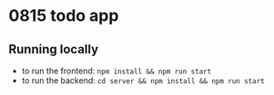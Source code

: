 # 0815 todo app

## Running locally

- to run the frontend: `npm install && npm run start`
- to run the backend: `cd server && npm install && npm run start`

